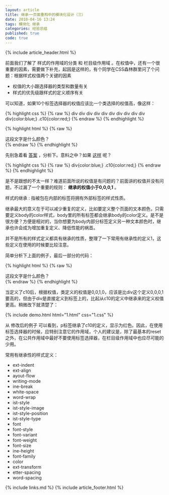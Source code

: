 ```yaml
---
layout: article
title: 继承──页面重构中的模块化设计（三）
date: 2010-04-16 13:24
tags: 模块化 继承
categories: 经验总结
published: true
code: true
---
```


{% include  article_header.html %}

前面我们了解了 样式的作用域的分类 和 栏目级作用域 。在权值中，还有一个很重要的因素，需要做下补充，起因是这样的，有个同学在CSS森林群里问了个问题：根据样式权值两个关键的因素

- 权值的大小跟选择器的类型和数量有关
- 样式的优先级跟样式的定义顺序有关

可以知道，如果10个标签选择器的权值应该比一个类选择的权值高，像这样：

{% highlight css %}
{% raw %}
div div div div div div div div div div div{color:blue;}
.c10{color:red;}
{% endraw %}
{% endhighlight %}

{% highlight html %}
{% raw %}
<div class="c1">
  <div class="c2">
    <div class="c3">
      <div class="c4">
        <div class="c5">
          <div class="c6">
            <div class="c7">
              <div class="c8">
                <div class="c9">
                  <div class="c10">
                     <div>这段文字是什么颜色？</div>
                  </div>
                </div>
              </div>
            </div>
          </div>
        </div>
      </div>
    </div>
  </div>
</div>
{% endraw %}
{% endhighlight %}

先别急着看 [答案](http://jsfiddle.net/ghostzhang/usLszyk7/embedded/result,html,css/) ，分析下。意料之中？如果 [这样](http://jsfiddle.net/ghostzhang/usLszyk7/1/embedded/result,html,css/) 呢？

{% highlight css %}
{% raw %}
div{color:blue;}
.c10{color:red;}
{% endraw %}
{% endhighlight %}

是不是跟想的不太一样？难道前面所说的权值是有问题的？前面讲的权值并没有问题，不过漏了一个重要的规则： **继承的权值小于0,0,0,1** 。

样式的继承
: 指被包在内部的标签将拥有外部标签的样式性质。

继承最大的意义在于可以减少重复的定义，比如要定义整个页面的文本颜色，只需要定义body的color样式，body里的所有标签都会继承body的color定义。是不是很方便？方便是相对的，当你想要为body内部分标签定义另一种文本颜色时，继承也许会成为增加重复定义、降低性能的祸首。

并不是所有的样式定义都具有继承的性质，整理了一下常用有继承性的定义1，这些定义在使用的时候要比较注意。

简单分析下上面的例子，最后一部分的代码：

{% highlight html %}
{% raw %}
<div class="c10">
    <div>这段文字是什么颜色？</div>
</div>
{% endraw %}
{% endhighlight %}

当定义了c10后，根据权值，类定义的权值是0,0,1,0，应该是比div这个定义0,0,0,1要高的，但由于div是直接定义到标签上的，比起从c10的定义中继承来的定义权值更高。稍微改下就清楚了：

{% include demo.html html="1.html" css="1.css" %}

从 修改后的例子 可以看到，p标签继承了c10的定义，显示为红色。因此，在使用标签选择器的时候，应特别注意它的作用域，个人的建议是，除了最基本的reset之外，在公共作用域中最好不要使用标签选择器，在栏目级作用域中也应尽可能的少用。

常用有继承性的样式定义：

- ext-indent
- ext-align
- ayout-flow
- writing-mode
- ine-break
- white-space
- word-wrap
- ist-style
- ist-style-image
- ist-style-position
- ist-style-type
- font
- font-style
- font-variant
- font-weight
- font-size
- ine-height
- font-family
- color
- ext-transform
- etter-spacing
- word-spacing

{% include links.md %}
{% include article_footer.html %}
